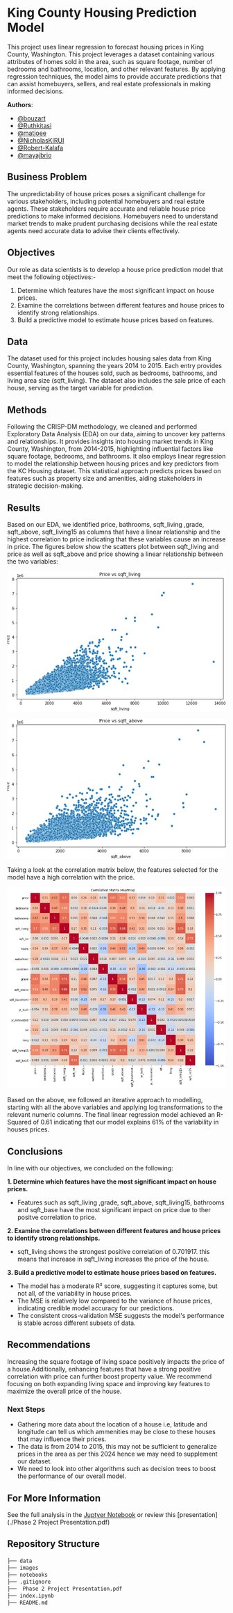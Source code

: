 # King County Housing Prediction Model
This project uses linear regression to forecast housing prices in King County, Washington. This project leverages a dataset containing various attributes of homes sold in the area, such as square footage, number of bedrooms and bathrooms, location, and other relevant features. By applying regression techniques, the model aims to provide accurate predictions that can assist homebuyers, sellers, and real estate professionals in making informed decisions.

**Authors**: 
- [@bouzart](https://github.com/bourzat)
- [@Ruthkitasi](https://github.com/Ruthkitasi)
- [@matjoee](https://github.com/matjoee)
- [@NicholasKIRUI](https://github.com/NicholasKIRUI)
- [@Robert-Kalafa](https://github.com/Robert-Kalafa)
- [@mayajbrio](https://github.com/mayajbrio)

## Business Problem
The unpredictability of house prices poses a significant challenge for various stakeholders, including potential homebuyers and real estate agents. These stakeholders require accurate and reliable house price predictions to make informed decisions. Homebuyers need to understand market trends to make prudent purchasing decisions while the  real estate agents need accurate data to advise their clients effectively.

## Objectives
Our role as data scientists is to develop a house price prediction model that meet the following objectives:-

1. Determine which features have the most significant impact on house prices.
2. Examine the correlations between different features and house prices to identify strong relationships.
3. Build a predictive model to estimate house prices based on features.

## Data 
The dataset used for this project includes housing sales data from King County, Washington, spanning the years 2014 to 2015. Each entry provides essential features of the houses sold, such as bedrooms, bathrooms, and living area size (sqft_living). The dataset also includes the sale price of each house, serving as the target variable for prediction.

## Methods
Following the CRISP-DM methodology, we cleaned and performed Exploratory Data Analysis (EDA) on our data, aiming to uncover key patterns and relationships. It provides insights into housing market trends in King County, Washington, from 2014-2015, highlighting influential factors like square footage, bedrooms, and bathrooms. It also employs linear regression to model the relationship between housing prices and key predictors from the KC Housing dataset. This statistical approach predicts prices based on features such as property size and amenities, aiding stakeholders in strategic decision-making.

## Results
Based on our EDA, we identified price, bathrooms, sqft_living ,grade, sqft_above, sqft_living15 as columns that have a linear relationship and the highest correlation to price indicating that these variables cause an increase in price. The figures below show the scatters plot between sqft_living and price as well as sqft_above and price showing a linear relationship between the two variables:

![scatterplot sqft_living and price](./images/scatter_plot1.png)

![scatterplot sqft_above and price](./images/scatter_plot2.png)

Taking a look at the correlation matrix below, the features selected for the model have a high correlation with the price.

![correlation matrix](./images/correlation_matrix.png)

Based on the above, we followed an iterative approach to modelling, starting with all the above variables and applying log transformations to the relevant numeric columns. The final linear regression model achieved an R-Squared of 0.61 indicating that our model explains 61% of the variability in houses prices.  

## Conclusions
In line with our objectives, we concluded on the following:

**1. Determine which features have the most significant impact on house prices.**
- Features such as sqft_living ,grade,  sqft_above, sqft_living15, bathrooms and sqft_base have the most significant impact on price due to ther positve correlation to price.

**2. Examine the correlations between different features and house prices to identify strong relationships.**
 - sqft_living shows the strongest positive correlation of  0.701917. this means that increase in sqft_living increases the price of the house.
 
**3. Build a predictive model to estimate house prices based on features.**
- The model has a moderate R² score, suggesting it captures some, but not all, of the variability in house prices.
- The MSE is relatively low compared to the variance of house prices, indicating credible model accuracy for our predictions.
- The consistent cross-validation MSE suggests the model's performance is stable across different subsets of data.

## Recommendations
Increasing the square footage of living space positively impacts the price of a house.Additionally, enhancing features that have a strong positive correlation with price can further boost property value. We recommend focusing on both expanding living space and improving key features to maximize the overall price of the house.

### Next Steps
- Gathering more data about the location of a house i.e, latitude and longitude can tell us which ammenities may be close to these houses that may influence their prices.
- The data is from 2014 to 2015, this may not be sufficient to generalize prices in the area as per this 2024 hence we may need to supplement our dataset.
- We need to look into other algorithms such as decision trees to boost the performance of our overall model.

## For More Information
See the full analysis in the [Juptyer Notebook](index.ipynb) or review this [presentation](./Phase 2 Project Presentation.pdf)

## Repository Structure

```
├── data
├── images
├── notebooks
├── .gitignore
├──  Phase 2 Project Presentation.pdf
├── index.ipynb
├── README.md
```
